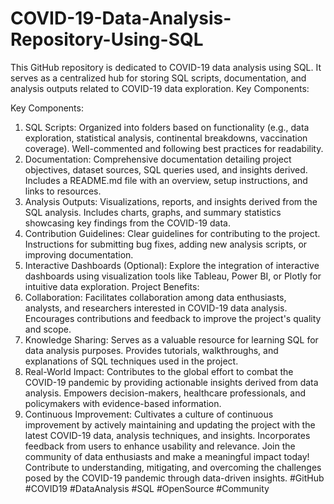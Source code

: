 # COVID-19-Data-Analysis-Repository-Using-SQL
This GitHub repository is dedicated to COVID-19 data analysis using SQL. It serves as a centralized hub for storing SQL scripts, documentation, and analysis outputs related to COVID-19 data exploration.
Key Components:

Key Components:
1.	SQL Scripts: Organized into folders based on functionality (e.g., data exploration, statistical analysis, continental breakdowns, vaccination coverage). Well-commented and following best practices for readability.
2.	Documentation: Comprehensive documentation detailing project objectives, dataset sources, SQL queries used, and insights derived. Includes a README.md file with an overview, setup instructions, and links to resources.
3.	Analysis Outputs: Visualizations, reports, and insights derived from the SQL analysis. Includes charts, graphs, and summary statistics showcasing key findings from the COVID-19 data.
4.	Contribution Guidelines: Clear guidelines for contributing to the project. Instructions for submitting bug fixes, adding new analysis scripts, or improving documentation.
5.	Interactive Dashboards (Optional): Explore the integration of interactive dashboards using visualization tools like Tableau, Power BI, or Plotly for intuitive data exploration.
Project Benefits:
1.	Collaboration: Facilitates collaboration among data enthusiasts, analysts, and researchers interested in COVID-19 data analysis. Encourages contributions and feedback to improve the project's quality and scope.
2.	Knowledge Sharing: Serves as a valuable resource for learning SQL for data analysis purposes. Provides tutorials, walkthroughs, and explanations of SQL techniques used in the project.
3.	Real-World Impact: Contributes to the global effort to combat the COVID-19 pandemic by providing actionable insights derived from data analysis. Empowers decision-makers, healthcare professionals, and policymakers with evidence-based information.
4.	Continuous Improvement: Cultivates a culture of continuous improvement by actively maintaining and updating the project with the latest COVID-19 data, analysis techniques, and insights. Incorporates feedback from users to enhance usability and relevance.
Join the community of data enthusiasts and make a meaningful impact today! Contribute to understanding, mitigating, and overcoming the challenges posed by the COVID-19 pandemic through data-driven insights.
#GitHub #COVID19 #DataAnalysis #SQL #OpenSource #Community

